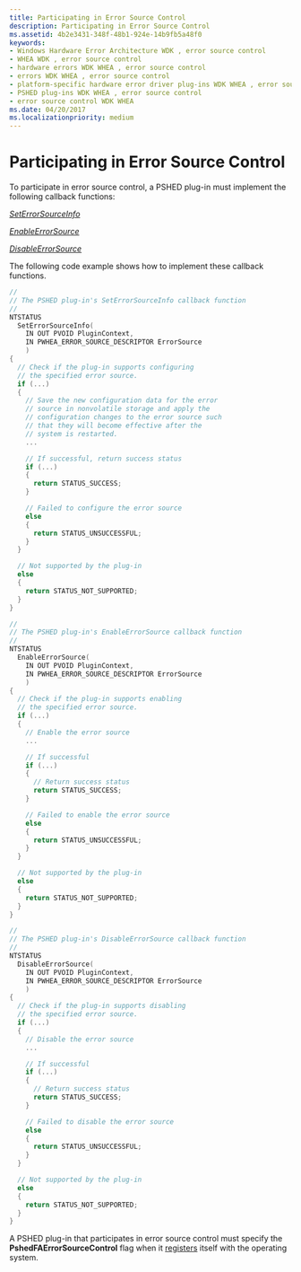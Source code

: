 ```yaml
---
title: Participating in Error Source Control
description: Participating in Error Source Control
ms.assetid: 4b2e3431-348f-48b1-924e-14b9fb5a48f0
keywords:
- Windows Hardware Error Architecture WDK , error source control
- WHEA WDK , error source control
- hardware errors WDK WHEA , error source control
- errors WDK WHEA , error source control
- platform-specific hardware error driver plug-ins WDK WHEA , error source control
- PSHED plug-ins WDK WHEA , error source control
- error source control WDK WHEA
ms.date: 04/20/2017
ms.localizationpriority: medium
---
```


# Participating in Error Source Control


To participate in error source control, a PSHED plug-in must implement the following callback functions:

[*SetErrorSourceInfo*](/windows-hardware/drivers/ddi/ntddk/nc-ntddk-pshed_pi_set_error_source_info)

[*EnableErrorSource*](/windows-hardware/drivers/ddi/ntddk/nc-ntddk-pshed_pi_enable_error_source)

[*DisableErrorSource*](/windows-hardware/drivers/ddi/ntddk/nc-ntddk-pshed_pi_disable_error_source)

The following code example shows how to implement these callback functions.

```cpp
//
// The PSHED plug-in's SetErrorSourceInfo callback function
//
NTSTATUS
  SetErrorSourceInfo(
    IN OUT PVOID PluginContext,
    IN PWHEA_ERROR_SOURCE_DESCRIPTOR ErrorSource
    )
{
  // Check if the plug-in supports configuring
  // the specified error source.
  if (...)
  {
    // Save the new configuration data for the error
    // source in nonvolatile storage and apply the
    // configuration changes to the error source such
    // that they will become effective after the
    // system is restarted.
    ...

    // If successful, return success status
    if (...)
    {
      return STATUS_SUCCESS;
    }

    // Failed to configure the error source
    else
    {
      return STATUS_UNSUCCESSFUL;
    }
  }

  // Not supported by the plug-in
  else
  {
    return STATUS_NOT_SUPPORTED;
  }
}

//
// The PSHED plug-in's EnableErrorSource callback function
//
NTSTATUS
  EnableErrorSource(
    IN OUT PVOID PluginContext,
    IN PWHEA_ERROR_SOURCE_DESCRIPTOR ErrorSource
    )
{
  // Check if the plug-in supports enabling
  // the specified error source.
  if (...)
  {
    // Enable the error source
    ...

    // If successful
    if (...)
    {
      // Return success status
      return STATUS_SUCCESS;
    }

    // Failed to enable the error source
    else
    {
      return STATUS_UNSUCCESSFUL;
    }
  }

  // Not supported by the plug-in
  else
  {
    return STATUS_NOT_SUPPORTED;
  }
}

//
// The PSHED plug-in's DisableErrorSource callback function
//
NTSTATUS
  DisableErrorSource(
    IN OUT PVOID PluginContext,
    IN PWHEA_ERROR_SOURCE_DESCRIPTOR ErrorSource
    )
{
  // Check if the plug-in supports disabling
  // the specified error source.
  if (...)
  {
    // Disable the error source
    ...

    // If successful
    if (...)
    {
      // Return success status
      return STATUS_SUCCESS;
    }

    // Failed to disable the error source
    else
    {
      return STATUS_UNSUCCESSFUL;
    }
  }

  // Not supported by the plug-in
  else
  {
    return STATUS_NOT_SUPPORTED;
  }
}
```

A PSHED plug-in that participates in error source control must specify the **PshedFAErrorSourceControl** flag when it [registers](registering-a-pshed-plug-in.md) itself with the operating system.

 

